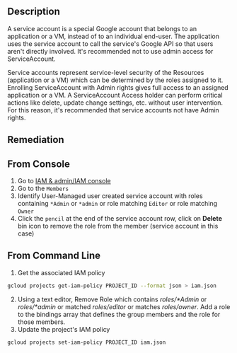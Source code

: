 ## Description

A service account is a special Google account that belongs to an application or a VM, instead of to an individual end-user. The application uses the service account to call the service's Google API so that users aren't directly involved. It's recommended not to use admin access
for ServiceAccount.

Service accounts represent service-level security of the Resources (application or a VM) which can be determined by the roles assigned to it. Enrolling ServiceAccount with Admin rights gives full access to an assigned application or a VM. A ServiceAccount Access holder can perform critical actions like delete, update change settings, etc. without user intervention. For this reason, it's recommended that service accounts not have Admin
rights.

## Remediation

## From Console

1. Go to [IAM & admin/IAM console](https://console.cloud.google.com/iam-admin/iam)
2. Go to the `Members`
3. Identify User-Managed user created service account with roles containing `*Admin` or `*admin` or role matching `Editor` or role matching `Owner`
4. Click the `pencil` at the end of the service account row, click on **Delete** bin icon to remove the role from the member (service account in this case)

## From Command Line

1. Get the associated IAM policy
  ```bash
  gcloud projects get-iam-policy PROJECT_ID --format json > iam.json
  ```
2. Using a text editor, Remove Role which contains _roles/*Admin_ or _roles/*admin_ or matched _roles/editor_ or matches _roles/owner_. Add a role to the bindings array that defines the group members and the role for those members.
3. Update the project's IAM policy
  ```bash
  gcloud projects set-iam-policy PROJECT_ID iam.json
  ```